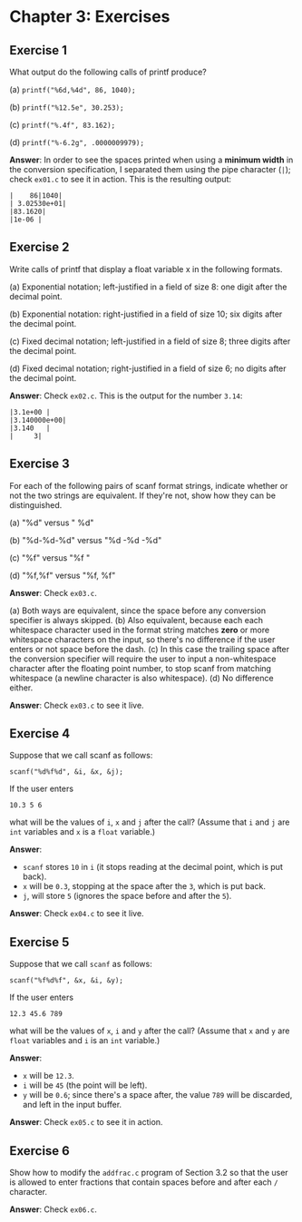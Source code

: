 # Chapter 3: Exercises

## Exercise 1
What output do the following calls of printf produce?

(a) `printf("%6d,%4d", 86, 1040);`

(b) `printf("%12.5e", 30.253);`

(c) `printf("%.4f", 83.162);`

(d) `printf("%-6.2g", .0000009979);`

**Answer**: In order to see the spaces printed when using a **minimum width** in the conversion specification, I separated them using the pipe character (`|`); check `ex01.c` to see it in action. This is the resulting output:

```
|    86|1040|
| 3.02530e+01|
|83.1620|
|1e-06 |
```

## Exercise 2
Write calls of printf that display a float variable x in the following formats.

(a) Exponential notation; left-justified in a field of size 8: one digit after the decimal point.

(b) Exponential notation: right-justified in a field of size 10; six digits after the decimal point.

(c) Fixed decimal notation; left-justified in a field of size 8; three digits after the decimal point.

(d) Fixed decimal notation; right-justified in a field of size 6; no digits after the decimal point.

**Answer**: Check `ex02.c`. This is the output for the number `3.14`:

```
|3.1e+00 |
|3.140000e+00|
|3.140   |
|     3|
```

## Exercise 3
For each of the following pairs of scanf format strings, indicate whether or not the two strings are equivalent. If they're not, show how they can be distinguished.

(a) "%d"       versus " %d"

(b) "%d-%d-%d" versus "%d -%d -%d"

(c) "%f"       versus "%f "

(d) "%f,%f"    versus "%f, %f"

**Answer**: Check `ex03.c`.

(a) Both ways are equivalent, since the space before any conversion specifier is always skipped.
(b) Also equivalent, because each each whitespace character used in the format string matches **zero** or more whitespace characters on the input, so there's no difference if the user enters or not space before the dash.
(c) In this case the trailing space after the conversion specifier will require the user to input a non-whitespace character after the floating point number, to stop scanf from matching whitespace (a newline character is also whitespace).
(d) No difference either.

**Answer**: Check `ex03.c` to see it live.

## Exercise 4
Suppose that we call scanf as follows:
```
scanf("%d%f%d", &i, &x, &j);
```

If the user enters
```
10.3 5 6
```
what will be the values of `i`, `x` and `j` after the call? (Assume that `i` and `j` are `int` variables and `x` is a `float` variable.)

**Answer**: 
* `scanf` stores `10` in `i` (it stops reading at the decimal point, which is put back).
* `x` will be `0.3`, stopping at the space after the `3`, which is put back.
* `j`, will store `5` (ignores the space before and after the `5`). 

**Answer**: Check `ex04.c` to see it live.

## Exercise 5
Suppose that we call `scanf` as follows:
```
scanf("%f%d%f", &x, &i, &y);
```

If the user enters
```
12.3 45.6 789
```
what will be the values of `x`, `i` and `y` after the call? (Assume that `x` and `y` are `float` variables and `i` is an `int` variable.)

**Answer**:
* `x` will be `12.3`.
* `i` will be `45` (the point will be left).
* `y` will be `0.6`; since there's a space after, the value `789` will be discarded, and left in the input buffer.

**Answer**: Check `ex05.c` to see it in action.

## Exercise 6
Show how to modify the `addfrac.c` program of Section 3.2 so that the user is allowed to enter fractions that contain spaces before and after each `/` character.

**Answer**: Check `ex06.c`.
